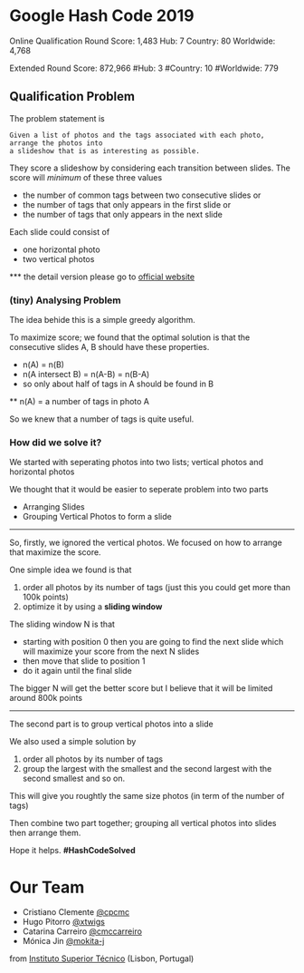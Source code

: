 # Google Hash Code 2019

Online Qualification Round
Score: 1,483
Hub: 7
Country: 80
Worldwide: 4,768

Extended Round
Score: 872,966
#Hub: 3
#Country: 10
#Worldwide: 779


## Qualification Problem

The problem statement is 
```
Given a list of photos and the tags associated with each photo, arrange the photos into
a slideshow that is as interesting as possible.
```
They score a slideshow by considering each transition between slides. The score will *minimum* of these three values 
  * the number of common tags between two consecutive slides or
  * the number of tags that only appears in the first slide or
  * the number of tags that only appears in the next slide
 
 Each slide could consist of
  * one horizontal photo
  * two vertical photos

*** the detail version please go to [official website](https://hashcodejudge.withgoogle.com/#/home)

### (tiny) Analysing Problem 

The idea behide this is a simple greedy algorithm.

To maximize score; we found that the optimal solution is that the consecutive slides A, B should have these properties.
  * n(A) = n(B)
  * n(A intersect B) = n(A-B) = n(B-A)
  * so only about half of tags in A should be found in B
  
** n(A) = a number of tags in photo A

So we knew that a number of tags is quite useful.

### How did we solve it?
We started with seperating photos into two lists; vertical photos and horizontal photos

We thought that it would be easier to seperate problem into two parts
* Arranging Slides 
* Grouping Vertical Photos to form a slide

---------------

So, firstly, we ignored the vertical photos. We focused on how to arrange that maximize the score. 

One simple idea we found is that 
1. order all photos by its number of tags (just this you could get more than 100k points)
2. optimize it by using a **sliding window**

The sliding window N is that
* starting with position 0 then you are going to find the next slide which will maximize your score from the next N slides
* then move that slide to position 1
* do it again until the final slide

The bigger N will get the better score but I believe that it will be limited around 800k points

---------------

The second part is to group vertical photos into a slide

We also used a simple solution by
1. order all photos by its number of tags
2. group the largest with the smallest and the second largest with the second smallest and so on.

This will give you roughtly the same size photos (in term of the number of tags)

Then combine two part together; grouping all vertical photos into slides then arrange them.

Hope it helps. **#HashCodeSolved**

# Our Team
* Cristiano Clemente [@cpcmc](https://github.com/cpcmc)
* Hugo Pitorro [@xtwigs](https://github.com/xtwigs)
* Catarina Carreiro [@cmccarreiro](https://github.com/cmccarreiro)
* Mónica Jin [@mokita-j](https://github.com/Mokita-J)

from [Instituto Superior Técnico](https://tecnico.ulisboa.pt/en/) (Lisbon, Portugal)
